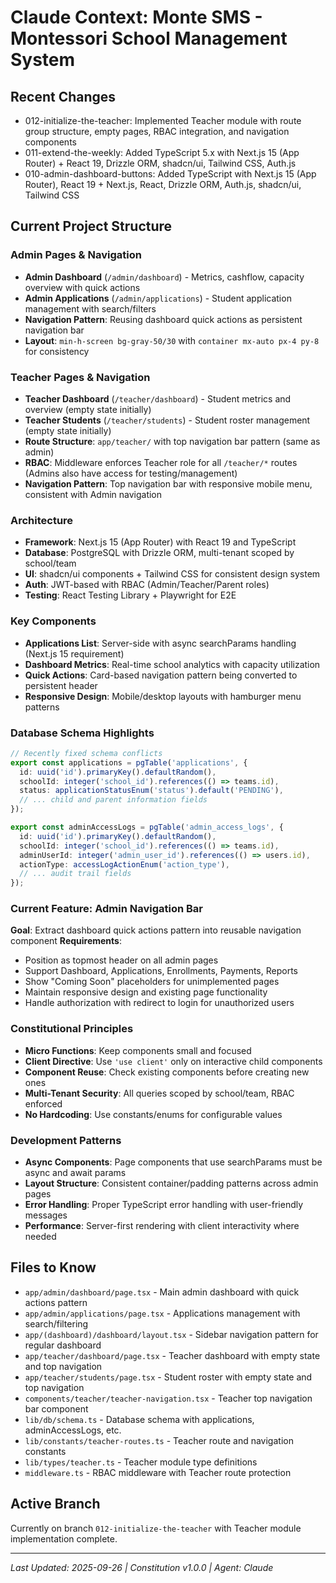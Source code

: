 # Claude Context: Monte SMS - Montessori School Management System

## Recent Changes
- 012-initialize-the-teacher: Implemented Teacher module with route group structure, empty pages, RBAC integration, and navigation components
- 011-extend-the-weekly: Added TypeScript 5.x with Next.js 15 (App Router) + React 19, Drizzle ORM, shadcn/ui, Tailwind CSS, Auth.js
- 010-admin-dashboard-buttons: Added TypeScript with Next.js 15 (App Router), React 19 + Next.js, React, Drizzle ORM, Auth.js, shadcn/ui, Tailwind CSS

## Current Project Structure

### Admin Pages & Navigation
- **Admin Dashboard** (`/admin/dashboard`) - Metrics, cashflow, capacity overview with quick actions
- **Admin Applications** (`/admin/applications`) - Student application management with search/filters
- **Navigation Pattern**: Reusing dashboard quick actions as persistent navigation bar
- **Layout**: `min-h-screen bg-gray-50/30` with `container mx-auto px-4 py-8` for consistency

### Teacher Pages & Navigation
- **Teacher Dashboard** (`/teacher/dashboard`) - Student metrics and overview (empty state initially)
- **Teacher Students** (`/teacher/students`) - Student roster management (empty state initially)
- **Route Structure**: `app/teacher/` with top navigation bar pattern (same as admin)
- **RBAC**: Middleware enforces Teacher role for all `/teacher/*` routes (Admins also have access for testing/management)
- **Navigation Pattern**: Top navigation bar with responsive mobile menu, consistent with Admin navigation

### Architecture
- **Framework**: Next.js 15 (App Router) with React 19 and TypeScript
- **Database**: PostgreSQL with Drizzle ORM, multi-tenant scoped by school/team
- **UI**: shadcn/ui components + Tailwind CSS for consistent design system
- **Auth**: JWT-based with RBAC (Admin/Teacher/Parent roles)
- **Testing**: React Testing Library + Playwright for E2E

### Key Components
- **Applications List**: Server-side with async searchParams handling (Next.js 15 requirement)
- **Dashboard Metrics**: Real-time school analytics with capacity utilization
- **Quick Actions**: Card-based navigation pattern being converted to persistent header
- **Responsive Design**: Mobile/desktop layouts with hamburger menu patterns

### Database Schema Highlights
```typescript
// Recently fixed schema conflicts
export const applications = pgTable('applications', {
  id: uuid('id').primaryKey().defaultRandom(),
  schoolId: integer('school_id').references(() => teams.id),
  status: applicationStatusEnum('status').default('PENDING'),
  // ... child and parent information fields
});

export const adminAccessLogs = pgTable('admin_access_logs', {
  id: uuid('id').primaryKey().defaultRandom(),
  schoolId: integer('school_id').references(() => teams.id),
  adminUserId: integer('admin_user_id').references(() => users.id),
  actionType: accessLogActionEnum('action_type'),
  // ... audit trail fields
});
```

### Current Feature: Admin Navigation Bar
**Goal**: Extract dashboard quick actions pattern into reusable navigation component
**Requirements**: 
- Position as topmost header on all admin pages
- Support Dashboard, Applications, Enrollments, Payments, Reports
- Show "Coming Soon" placeholders for unimplemented pages
- Maintain responsive design and existing page functionality
- Handle authorization with redirect to login for unauthorized users

### Constitutional Principles
- **Micro Functions**: Keep components small and focused
- **Client Directive**: Use `'use client'` only on interactive child components  
- **Component Reuse**: Check existing components before creating new ones
- **Multi-Tenant Security**: All queries scoped by school/team, RBAC enforced
- **No Hardcoding**: Use constants/enums for configurable values

### Development Patterns
- **Async Components**: Page components that use searchParams must be async and await params
- **Layout Structure**: Consistent container/padding patterns across admin pages
- **Error Handling**: Proper TypeScript error handling with user-friendly messages
- **Performance**: Server-first rendering with client interactivity where needed

## Files to Know
- `app/admin/dashboard/page.tsx` - Main admin dashboard with quick actions pattern
- `app/admin/applications/page.tsx` - Applications management with search/filtering
- `app/(dashboard)/dashboard/layout.tsx` - Sidebar navigation pattern for regular dashboard
- `app/teacher/dashboard/page.tsx` - Teacher dashboard with empty state and top navigation
- `app/teacher/students/page.tsx` - Student roster with empty state and top navigation
- `components/teacher/teacher-navigation.tsx` - Teacher top navigation bar component
- `lib/db/schema.ts` - Database schema with applications, adminAccessLogs, etc.
- `lib/constants/teacher-routes.ts` - Teacher route and navigation constants
- `lib/types/teacher.ts` - Teacher module type definitions
- `middleware.ts` - RBAC middleware with Teacher route protection

## Active Branch
Currently on branch `012-initialize-the-teacher` with Teacher module implementation complete.

---
*Last Updated: 2025-09-26 | Constitution v1.0.0 | Agent: Claude*
